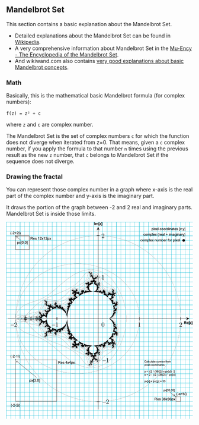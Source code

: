 ## Mandelbrot Set

This section contains a basic explanation about the Mandelbrot Set. 

* Detailed explanations about the Mandelbrot Set can be found in [Wikipedia](https://en.wikipedia.org/wiki/Mandelbrot_set).
* A very comprehensive information about Mandelbrot Set in the [Mu-Ency - The Encyclopedia of the Mandelbrot Set](https://mrob.com/pub/muency.html).
* And wikiwand.com also contains [very good explanations about basic Mandelbrot concepts](https://www.wikiwand.com/en/Mandelbrot_set).

### Math

Basically, this is the mathematical basic Mandelbrot formula (for complex numbers):

```
f(z) = z² + c
```

where `z` and `c` are complex number. 

The Mandelbrot Set is the set of complex numbers `c` for which the function does not diverge when iterated from z=0.
That means, given a `c` complex number, if you apply the formula to that number `n` times using the previous result as the new `z` number, that `c` belongs to Mandelbrot Set if the sequence does not diverge.

### Drawing the fractal

You can represent those complex number in a graph where x-axis is the real part of the complex number and y-axis is the imaginary part.

It draws the portion of the graph between -2 and 2 real and imaginary parts.
Mandelbrot Set is inside those limits.

![Mandelbrot Graph](doc/img/mandelbrot-graph.png)
